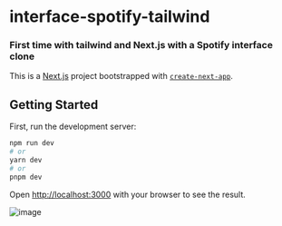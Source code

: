 # interface-spotify-tailwind

### First time with tailwind and Next.js with a Spotify interface clone

This is a [Next.js](https://nextjs.org/) project bootstrapped with [`create-next-app`](https://github.com/vercel/next.js/tree/canary/packages/create-next-app).

## Getting Started

First, run the development server:

```bash
npm run dev
# or
yarn dev
# or
pnpm dev
```

Open [http://localhost:3000](http://localhost:3000) with your browser to see the result.

![image](https://github.com/romesdev/interface-spotify-tailwind/assets/40067566/ad2a1217-cc8a-4975-a5c8-7f6da43ac0d9)


